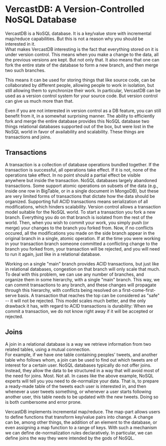 VercastDB: A Version-Controlled NoSQL Database
==============================================

VercastDB is a NoSQL database.  It is a key/value store with incremental map/reduce capabilities.
But this is not a reason why you should be interested in it.  
What makes VercastDB interesting is the fact that everything stored on it is under version control.
This means when you make a change to the data, all the previous versions are kept.  But not only that.
It also means that one can fork the entire state of the database to form a new branch,
and then merge two such branches.

This means it can be used for storing things that like source code, can be collaborated by different people,
allowing people to work in isolation, but still allowing them to synchronize their work.
In particular, VercastDB can be used as a version control system for your source code.
But version control can give us much more than that.

Even if you are not interested in version control as a DB feature, 
you can still benefit from it, in a somewhat surprising manner.
The ability to efficiently fork and merge the entire database provides this NoSQL database
two things relational databases supported out of the box, but were lost in the NoSQL world in favor of
availability and scalability.  These things are transactions and joins.

Transactions
------------

A transaction is a collection of database operations bundled together.  If the transaction is successful, all operations take effect.
If it is not, none of the operations take effect.  In no point should a partial effect be visible anywhere but inside the transaction.
NoSQL databases largely abandoned transactions.  Some support atomic operations on subsets of the data (e.g.,
inside one row in BigTable, or in a single document in MongoDB), 
but these are very limited forms of transactions that dictate how the data should be organized.
Supporting full ACID transactions means serialization of all modifications, which hinders scalability.
Version control allows a transaction model suitable for the NoSQL world.  To start a transaction you fork a new branch.
Everything you do on that branch is isolated from the rest of the world.
Then, when you wish to commit your work, you simply push (or merge) your changes to the branch you forked from.
Now, if no conflicts occured, all the modifications you made on the side branch appear in the original branch
in a single, atomic operation.  If at the time you were working in your transaction branch someone committed a conflicting
change to the branch you forked from, your transaction will be rejected, and you will need to run it again, just like in a relational database.

Working on a single "main" branch provides ACID transactions, but just like in relational databases,
congestion on that branch will only scale that much.
To deal with this problem, we can use any number of branches, and organize them in some hierarchy, with a single "main" branch.
This way, we can commit transactions to any branch, and these changes will propagate through this hierarchy, with conflicts
being resolved on a first-come-first-serve basis.  A transaction that reaches the top can be considered as "safe" -- it will not be rejected.
This model scales much better, and the only drawback it has, with regard to ACID transactions is durability:
When we commit a transaction, we do not know right away if it will be accepted or rejected.

Joins
-----

A join in a relational database is a way we retrieve information from two related tables, using a mutual connection.  
For example, if we have one table containing peoples' tweets, and another table who follows whom, a join can be used to find out
which tweets are of interest for a certain user.
NoSQL databases typically do not offer joins.  
Instead, they allow the data to be structured in a way that will avoid most of the need for joins.
Most.  Not all.
In cases like the above example, NoSQL experts will tell you you need to de-normalize your data.
That is, to prepare a ready-made table of the tweets each user is interested in, and then whenever a user tweets something,
or whenever a user starts following another user, this table needs to be updated with the new tweets.
Doing so is both cumbersome and error prone.

VercastDB implements incremental map/reduce.
The map-part allows users to define functions that transform key/value pairs into change.
A change can be, among other things, the addition of an element to the database, or even assigning a map function to a range of keys.
With such a mechanism we can define de-normalization rules declaratively.
In particular, we can define joins the way they were intended by the gods of NoSQL.